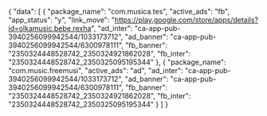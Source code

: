 {
  "data": [
    {
      "package_name": "com.musica.tes",
      "active_ads": "fb",
      "app_status": "y",
      "link_move": "https://play.google.com/store/apps/details?id=olkamusic.bebe.rexha",
      "ad_inter": "ca-app-pub-3940256099942544/1033173712",
      "ad_banner": "ca-app-pub-3940256099942544/6300978111",
      "fb_banner": "2350324448528742_2350324921862028",
      "fb_inter": "2350324448528742_2350325095195344"
    },
    {
      "package_name": "com.music.freemusi",
      "active_ads": "ad",
      "ad_inter": "ca-app-pub-3940256099942544/1033173712",
      "ad_banner": "ca-app-pub-3940256099942544/6300978111",
      "fb_banner": "2350324448528742_2350324921862028",
      "fb_inter": "2350324448528742_2350325095195344"
    }
  ]
}

